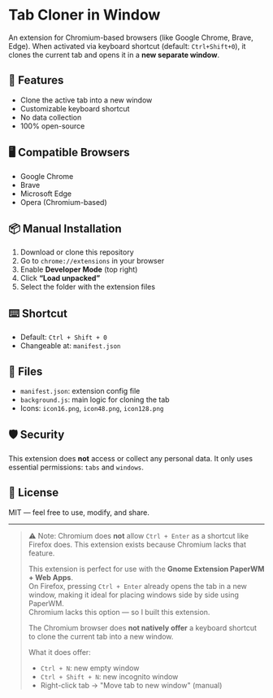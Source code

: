 # Tab Cloner in Window

An extension for Chromium-based browsers (like Google Chrome, Brave, Edge). When activated via keyboard shortcut (default: `Ctrl+Shift+0`), it clones the current tab and opens it in a **new separate window**.

## 🧩 Features
- Clone the active tab into a new window
- Customizable keyboard shortcut
- No data collection
- 100% open-source

## 🖥️ Compatible Browsers
- Google Chrome
- Brave
- Microsoft Edge
- Opera (Chromium-based)

## 📦 Manual Installation
1. Download or clone this repository
2. Go to `chrome://extensions` in your browser
3. Enable **Developer Mode** (top right)
4. Click **“Load unpacked”**
5. Select the folder with the extension files

## ⌨️ Shortcut
- Default: `Ctrl + Shift + 0`
- Changeable at: `manifest.json`

## 📁 Files
- `manifest.json`: extension config file
- `background.js`: main logic for cloning the tab
- Icons: `icon16.png`, `icon48.png`, `icon128.png`

## 🛡️ Security
This extension does **not** access or collect any personal data. It only uses essential permissions: `tabs` and `windows`.

## 📜 License
MIT — feel free to use, modify, and share.

---

> ⚠️ Note: Chromium does **not** allow `Ctrl + Enter` as a shortcut like Firefox does. This extension exists because Chromium lacks that feature.  
>  
> This extension is perfect for use with the **Gnome Extension PaperWM + Web Apps**.  
> On Firefox, pressing `Ctrl + Enter` already opens the tab in a new window, making it ideal for placing windows side by side using PaperWM.  
> Chromium lacks this option — so I built this extension.  
>  
> The Chromium browser does **not natively offer** a keyboard shortcut to clone the current tab into a new window.
>
> What it does offer:
> - `Ctrl + N`: new empty window  
> - `Ctrl + Shift + N`: new incognito window  
> - Right-click tab → "Move tab to new window" (manual)

